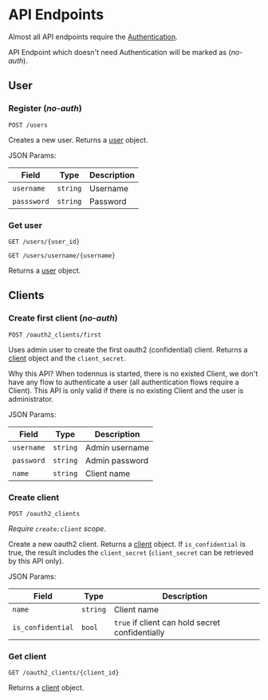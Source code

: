 # API Endpoints

Almost all API endpoints require the [Authentication](./1.references.md#authentication).

API Endpoint which doesn't need Authentication will be marked as (*no-auth*).

## User

### Register (*no-auth*)

`POST /users`

Creates a new user. Returns a [user](./2.resources.md#user) object.

JSON Params:

| Field       | Type     | Description |
| ----------- | -------- | ----------- |
| `username`  | `string` | Username    |
| `passsword` | `string` | Password    |


### Get user

`GET /users/{user_id}`

`GET /users/username/{username}`

Returns a [user](./2.resources.md#user) object.

## Clients

### Create first client (*no-auth*)

`POST /oauth2_clients/first`

Uses admin user to create the first oauth2 (confidential) client. Returns a
[client](./2.resources.md#resources) object and the `client_secret`.

Why this API? When todennus is started, there is no existed Client, we don't
have any flow to authenticate a user (all authentication flows require a
Client). This API is only valid if there is no existing Client and the user is
administrator.

JSON Params:

| Field      | Type     | Description    |
| ---------- | -------- | -------------- |
| `username` | `string` | Admin username |
| `password` | `string` | Admin password |
| `name`     | `string` | Client name    |

### Create client

`POST /oauth2_clients`

*Require `create:client` scope*.

Create a new oauth2 client. Returns a [client](./2.resources.md#resources)
object. If `is_confidential` is true, the result includes the `client_secret`
(`client_secret` can be retrieved by this API only).

JSON Params:

| Field             | Type     | Description                                     |
| ----------------- | -------- | ----------------------------------------------- |
| `name`            | `string` | Client name                                     |
| `is_confidential` | `bool`   | `true` if client can hold secret confidentially |

### Get client

`GET /oauth2_clients/{client_id}`

Returns a [client](./2.resources.md#oauth2-client) object.
